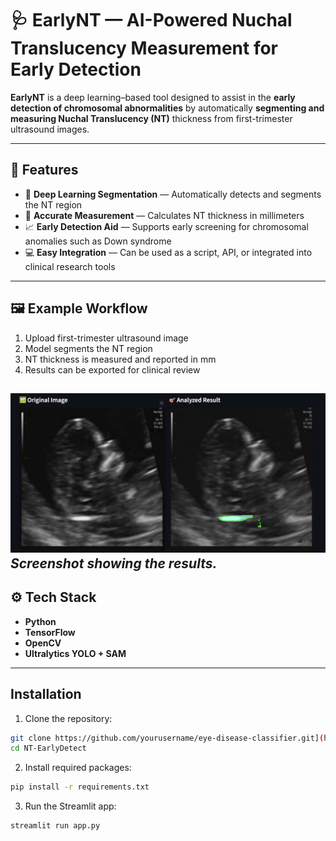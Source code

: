 # 🩺 EarlyNT — AI-Powered Nuchal Translucency Measurement for Early Detection

**EarlyNT** is a deep learning–based tool designed to assist in the **early detection of chromosomal abnormalities** by automatically **segmenting and measuring Nuchal Translucency (NT)** thickness from first-trimester ultrasound images.

---

## 📌 Features
- 🧠 **Deep Learning Segmentation** — Automatically detects and segments the NT region  
- 📏 **Accurate Measurement** — Calculates NT thickness in millimeters  
- 📈 **Early Detection Aid** — Supports early screening for chromosomal anomalies such as Down syndrome  
- 💻 **Easy Integration** — Can be used as a script, API, or integrated into clinical research tools  

---

## 🖼️ Example Workflow
1. Upload first-trimester ultrasound image  
2. Model segments the NT region  
3. NT thickness is measured and reported in mm  
4. Results can be exported for clinical review

![App Screenshot](images/screen1.png)  
*Screenshot showing the results.*
---

## ⚙️ Tech Stack
- **Python**  
- **TensorFlow** 
- **OpenCV**  
- **Ultralytics YOLO + SAM** 

---

## Installation

1. Clone the repository:

```bash
git clone https://github.com/yourusername/eye-disease-classifier.git](https://github.com/SalmaHeshamm/NT-EarlyDetect.git
cd NT-EarlyDetect
```

2. Install required packages:

```bash
pip install -r requirements.txt
```

3. Run the Streamlit app:

```bash
streamlit run app.py
```
